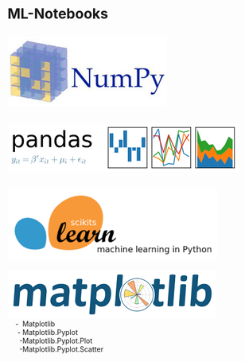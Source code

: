 # ML-Notebooks  
[![Image Alt Text](images/NumPy.png)](numpy)  
-------------------------------------------------------------------------------------------  
[![Image Alt Text](images/Pandas.png)](pandas)  
-------------------------------------------------------------------------------------------  
[![Image Alt Text](images/scikit-learn.png)](scikit-learn)  
-------------------------------------------------------------------------------------------  
[![Image Alt Text](images/Matplotlib.png)](matplotlib)  
&nbsp;&nbsp;&nbsp;&nbsp;-&nbsp;&nbsp;Matplotlib  
&nbsp;&nbsp;&nbsp;&nbsp;&nbsp;-&nbsp;Matplotlib.Pyplot  
&nbsp;&nbsp;&nbsp;&nbsp;&nbsp;&nbsp;-Matplotlib.Pyplot.Plot  
&nbsp;&nbsp;&nbsp;&nbsp;&nbsp;&nbsp;-Matplotlib.Pyplot.Scatter  
